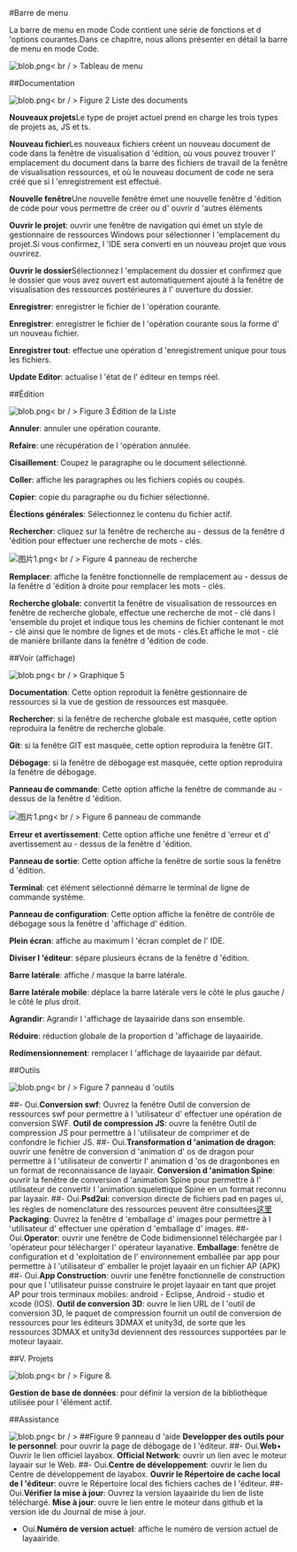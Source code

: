 #Barre de menu

La barre de menu en mode Code contient une série de fonctions et d 'options courantes.Dans ce chapitre, nous allons présenter en détail la barre de menu en mode Code.

 ![blob.png](img/1.png)< br / >
Tableau de menu



 



##Documentation

​![blob.png](img/2.png)< br / >
Figure 2 Liste des documents



​**Nouveaux projets**Le type de projet actuel prend en charge les trois types de projets as, JS et ts.

​**Nouveau fichier**Les nouveaux fichiers créent un nouveau document de code dans la fenêtre de visualisation d 'édition, où vous pouvez trouver l' emplacement du document dans la barre des fichiers de travail de la fenêtre de visualisation ressources, et où le nouveau document de code ne sera créé que si l 'enregistrement est effectué.

​**Nouvelle fenêtre**Une nouvelle fenêtre émet une nouvelle fenêtre d 'édition de code pour vous permettre de créer ou d' ouvrir d 'autres éléments

​**Ouvrir le projet**: ouvrir une fenêtre de navigation qui émet un style de gestionnaire de ressources Windows pour sélectionner l 'emplacement du projet.Si vous confirmez, l 'IDE sera converti en un nouveau projet que vous ouvrirez.

​**Ouvrir le dossier**Sélectionnez l 'emplacement du dossier et confirmez que le dossier que vous avez ouvert est automatiquement ajouté à la fenêtre de visualisation des ressources postérieures à l' ouverture du dossier.

​**Enregistrer**: enregistrer le fichier de l 'opération courante.

​**Enregistrer**: enregistrer le fichier de l 'opération courante sous la forme d' un nouveau fichier.

​**Enregistrer tout**: effectue une opération d 'enregistrement unique pour tous les fichiers.

​**Update Editor**: actualise l 'état de l' éditeur en temps réel.







  



##Édition

​![blob.png](img/3.png)< br / >
Figure 3 Édition de la Liste

​**Annuler**: annuler une opération courante.

​**Refaire**: une récupération de l 'opération annulée.

​**Cisaillement**: Coupez le paragraphe ou le document sélectionné.

​**Coller**: affiche les paragraphes ou les fichiers copiés ou coupés.

​**Copier**: copie du paragraphe ou du fichier sélectionné.

​**Élections générales**: Sélectionnez le contenu du fichier actif.

​**Rechercher**: cliquez sur la fenêtre de recherche au - dessus de la fenêtre d 'édition pour effectuer une recherche de mots - clés.

​![图片1.png](img/4.png)< br / >
Figure 4 panneau de recherche

​**Remplacer**: affiche la fenêtre fonctionnelle de remplacement au - dessus de la fenêtre d 'édition à droite pour remplacer les mots - clés.

​**Recherche globale**: convertit la fenêtre de visualisation de ressources en fenêtre de recherche globale, effectue une recherche de mot - clé dans l 'ensemble du projet et indique tous les chemins de fichier contenant le mot - clé ainsi que le nombre de lignes et de mots - clés.Et affiche le mot - clé de manière brillante dans la fenêtre d 'édition de code.



 







##Voir (affichage)

​![blob.png](img/5.png)< br / >
Graphique 5

​**Documentation**: Cette option reproduit la fenêtre gestionnaire de ressources si la vue de gestion de ressources est masquée.

​**Rechercher**: si la fenêtre de recherche globale est masquée, cette option reproduira la fenêtre de recherche globale.

​**Git**: si la fenêtre GIT est masquée, cette option reproduira la fenêtre GIT.

​**Débogage**: si la fenêtre de débogage est masquée, cette option reproduira la fenêtre de débogage.

​**Panneau de commande**: Cette option affiche la fenêtre de commande au - dessus de la fenêtre d 'édition.

​![图片1.png](img/6.png)< br / >
Figure 6 panneau de commande

​**Erreur et avertissement**: Cette option affiche une fenêtre d 'erreur et d' avertissement au - dessus de la fenêtre d 'édition.

​**Panneau de sortie**: Cette option affiche la fenêtre de sortie sous la fenêtre d 'édition.

​**Terminal**: cet élément sélectionné démarre le terminal de ligne de commande système.

​**Panneau de configuration**: Cette option affiche la fenêtre de contrôle de débogage sous la fenêtre d 'affichage d' édition.

​**Plein écran**: affiche au maximum l 'écran complet de l' IDE.

​**Diviser l 'éditeur**: sépare plusieurs écrans de la fenêtre d 'édition.

​**Barre latérale**: affiche / masque la barre latérale.

​**Barre latérale mobile**: déplace la barre latérale vers le côté le plus gauche / le côté le plus droit.

​**Agrandir**: Agrandir l 'affichage de layaairide dans son ensemble.

​**Réduire**: réduction globale de la proportion d 'affichage de layaairide.

​**Redimensionnement**: remplacer l 'affichage de layaairide par défaut.





##Outils

​![blob.png](img/7.png)< br / >
Figure 7 panneau d 'outils

##- Oui.**Conversion swf**: Ouvrez la fenêtre Outil de conversion de ressources swf pour permettre à l 'utilisateur d' effectuer une opération de conversion SWF. **Outil de compression JS**: ouvre la fenêtre Outil de compression JS pour permettre à l 'utilisateur de comprimer et de confondre le fichier JS.
##- Oui.**Transformation d 'animation de dragon**: ouvrir une fenêtre de conversion d 'animation d' os de dragon pour permettre à l 'utilisateur de convertir l' animation d 'os de dragonbones en un format de reconnaissance de layaair. **Conversion d 'animation Spine**: ouvrir la fenêtre de conversion d 'animation Spine pour permettre à l' utilisateur de convertir l 'animation squelettique Spine en un format reconnu par layaair.
##- Oui.**Psd2ui**: conversion directe de fichiers pad en pages ui, les règles de nomenclature des ressources peuvent être consultées[这里](https://ask.layabox.com/question/7365) **Packaging**: Ouvrez la fenêtre d 'emballage d' images pour permettre à l 'utilisateur d' effectuer une opération d 'emballage d' images.
##- Oui.**Operator**: ouvrir une fenêtre de Code bidimensionnel téléchargée par l 'opérateur pour télécharger l' opérateur layanative. **Emballage**: fenêtre de configuration et d 'exploitation de l' environnement emballée par app pour permettre à l 'utilisateur d' emballer le projet layaair en un fichier AP (APK)
##- Oui.**App Construction**: ouvrir une fenêtre fonctionnelle de construction pour que l 'utilisateur puisse construire le projet layaair en tant que projet AP pour trois terminaux mobiles: android - Eclipse, Android - studio et xcode (IOS). **Outil de conversion 3D**: ouvre le lien URL de l 'outil de conversion 3D, le paquet de compression fournit un outil de conversion de ressources pour les éditeurs 3DMAX et unity3d, de sorte que les ressources 3DMAX et unity3d deviennent des ressources supportées par le moteur layaair.





##V. Projets

​![blob.png](img/8.png)< br / >
Figure 8.

​**Gestion de base de données**: pour définir la version de la bibliothèque utilisée pour l 'élément actif.





##Assistance

​![blob.png](img/9.png)< br / >
##Figure 9 panneau d 'aide **Developper des outils pour le personnel**: pour ouvrir la page de débogage de l 'éditeur.
##- Oui.**Web**• Ouvrir le lien officiel layabox. **Official Network**: ouvrir un lien avec le moteur layaair sur le Web.
##- Oui.**Centre de développement**: ouvrir le lien du Centre de développement de layabox. **Ouvrir le Répertoire de cache local de l 'éditeur**: ouvre le Répertoire local des fichiers caches de l 'éditeur.
##- Oui.**Vérifier la mise à jour**: Ouvrez la version layaairide du lien de liste téléchargé. **Mise à jour**: ouvre le lien entre le moteur dans github et la version ide du Journal de mise à jour.
- Oui.**Numéro de version actuel**: affiche le numéro de version actuel de layaairide.